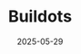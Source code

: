 ---  
layout: startup_page  
title: "Buildots"  
id: "buildots.com"  
permalink: "/buildotsbuildots.com05292025/"  
website: "https://buildots.com/"  
funding_round: "Series D"  
funding_amount: "$45M"  
investors: "Qumra Capital, OG Venture Partners, TLV Partners, Poalim Equity, Future Energy Ventures, Viola Growth"  
about: "Buildots offers a platform that tracks construction progress using AI and computer vision by processing images from 360-degree cameras. It forecasts potential delays and provides project status updates via a chatbot, aiding site managers and construction executives in making informed decisions based on real-time data. The platform aims to transform construction project performance management."  
markets: "AI, Construction Technology"  
hq: "Tel Aviv, Israel"  
founded_year: "2018"  
linkedin: "https://www.linkedin.com/company/buildots"  
twitter: "https://twitter.com/buildots"  
instagram: ""  
facebook: "https://www.facebook.com/buildots/"  
crunchbase: "https://www.crunchbase.com/organization/buildots"  
pitchbook: "https://pitchbook.com/profiles/company/339838-66"  

date_display: "29-May-2025"  
date: "2025-05-29"

# SEO Optimization  
meta_title: "Buildots - Series D Funding ($45M)"  
meta_description: "Buildots, Buildots offers a platform that tracks construction progress using AI and computer vision by processing images from 360-degree cameras. It forecasts p..."  
meta_keywords: "Buildots, AI, Construction Technology, Series D funding"  
canonical_url: "https://startup.projectstartups.com/buildotsbuildots.com05292025/"  
---